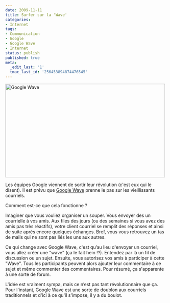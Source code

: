 ```yaml
---
date: 2009-11-11
title: Surfer sur la 'Wave'
categories:
- Internet
tags:
- Communication
- Google
- Google Wave
- Internet
status: publish
published: true
meta:
  _edit_last: '1'
  tmac_last_id: '256453894874476545'
---
```

<img class="alignnone size-medium wp-image-1414" title="Google Wave" src="https://dlgjp9x71cipk.cloudfront.net/2009/11/GoogleWave-500x292.png" alt="Google Wave" width="500" height="292" />

Les équipes Google viennent de sortir leur révolution (c'est eux qui le disent). Il est prévu que <a title="Lien vers le site de Google Wave" href="https://www.google.com/wave/">Google Wave</a> prenne le pas sur les vieillissants courriels.

<!--more-->

Comment est-ce que cela fonctionne ?

Imaginer que vous vouliez organiser un souper. Vous envoyer des un courrielle à vos amis. Aux files des jours (ou des semaines si vous avez des amis pas très réactifs), votre client courriel se remplit des réponses et ainsi de suite après encore quelques échanges.
Bref, vous vous retrouvez un tas de mails qui ne sont pas liés les uns aux autres.

Ce qui change avec Google Wave, c'est qu’au lieu d'envoyer un courriel, vous allez créer une "wave" (ça le fait hein !?). Entendez par là un fil de discussion ou un sujet. Ensuite, vous autorisez vos amis à participer à cette "Wave". Tous les participants peuvent alors ajouter leur commentaire à ce sujet et même commenter des commentaires.
Pour résumé, ça s'apparente à une sorte de forum.

L'idée est vraiment sympa, mais ce n’est pas tant révolutionnaire que ça. Pour l'instant, Google Wave est une sorte de doublon aux courriels traditionnels et d'ici à ce qu'il s'impose, il y a du boulot.
